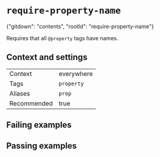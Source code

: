 # `require-property-name`

{"gitdown": "contents", "rootId": "require-property-name"}

Requires that all `@property` tags have names.

## Context and settings

|||
|---|---|
|Context|everywhere|
|Tags|`property`|
|Aliases|`prop`|
|Recommended|true|

## Failing examples

<!-- assertions-failing requirePropertyName -->

## Passing examples

<!-- assertions-passing requirePropertyName -->
